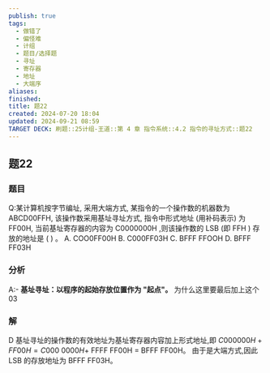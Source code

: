 ```yaml
---
publish: true
tags:
  - 做错了
  - 偏怪难
  - 计组
  - 题目/选择题
  - 寻址
  - 寄存器
  - 地址
  - 大端序
aliases: 
finished: 
title: 题22
created: 2024-07-20 18:04
updated: 2024-09-21 08:59
TARGET DECK: 刷题::25计组-王道::第 4 章 指令系统::4.2 指令的寻址方式::题22
---
```

## 题22
### 题目
Q:某计算机按字节编址, 采用大端方式, 某指令的一个操作数的机器数为 ABCD00FFH, 该操作数采用基址寻址方式, 指令中形式地址 (用补码表示) 为 FF00H, 当前基址寄存器的内容为 $\mathrm{C}{0000000}\mathrm{H}$ ,则该操作数的 $\mathrm{{LSB}}$ (即 $\mathrm{{FFH}}$ ) 存放的地址是 ( ) 。
A. $\mathrm{{COO}}0\mathrm{{FF}}{00}\mathrm{H}$ 
B. $\mathrm{C}{000}\mathrm{{FF}}{03}\mathrm{H}$ 
C. BFFF FFOOH 
D. BFFF FF03H
### 分析
A:- **基址寻址：以程序的起始存放位置作为 "起点"。**
为什么这里要最后加上这个03
### 解
D
基址寻址的操作数的有效地址为基址寄存器内容加上形式地址,即 $C{000000}H + {FF}{00}H = C{000}$ ${0000}H +$ FFFF FF00H = BFFF FF00H。
由于是大端方式,因此 LSB 的存放地址为 BFFF FF03H。
<!--ID: 1727368450811-->


 